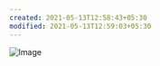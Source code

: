 ```yaml
---
created: 2021-05-13T12:58:43+05:30
modified: 2021-05-13T12:59:03+05:30
---
```


![Image](./image_picker8630430702314957390.jpg)
